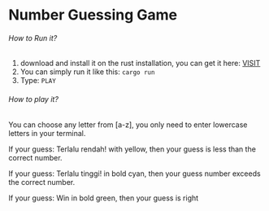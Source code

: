 # Number Guessing Game
###### How to Run it?
1. download and install it on the rust installation, you can get it here: [VISIT](https://www.rust-lang.org/tools/install)
2. You can simply run it like this: `cargo run`
3. Type: `PLAY`

###### How to play it?

You can choose any letter from [a-z], you only need to enter lowercase letters in your terminal.

If your guess: Terlalu rendah!
with yellow,
then your guess is less than the correct number.

If your guess: Terlalu tinggi!
in bold cyan,
then your guess number exceeds the correct number.

If your guess: Win
in bold green,
then your guess is right
